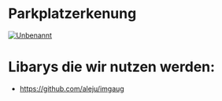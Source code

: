 # Parkplatzerkenung

<a href="https://ibb.co/Y8qYxDq"><img src="https://i.ibb.co/82STHzS/Unbenannt.png" alt="Unbenannt" border="0"></a><br /><a target='_blank' href='https://de.imgbb.com/'></a>


# Libarys die wir nutzen werden:
 - https://github.com/aleju/imgaug
